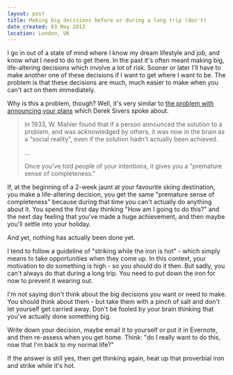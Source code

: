 ```yaml
---
layout: post
title: Making big decisions before or during a long trip (don't)
date_created: 03 May 2013
location: London, UK
---
```


I go in out of a state of mind where I know my dream lifestyle and job, and know what I need to do to get there. In the past it's often meant making big, life-altering decisions which involve a lot of risk. Sooner or later I'll have to make another one of these decisions if I want to get where I want to be. The problem is that these decisions are much, much easier to make when you can't act on them immediately.

Why is this a problem, though? Well, it's very similar to [the problem with announcing your plans](http://sivers.org/zipit) which Derek Sivers spoke about.

> In 1933, W. Mahler found that if a person announced the solution to a problem, and was acknowledged by others, it was now in the brain as a “social reality”, even if the solution hadn't actually been achieved.
> 
> …
> 
> Once you've told people of your intentions, it gives you a "premature sense of completeness."

If, at the beginning of a 2-week jaunt at your favourite skiing destination, you make a life-altering decision, you get the same "premature sense of completeness" because during that time you can't actually do anything about it. You spend the first day thinking "How am I going to do this?" and the next day feeling that you've made a huge achievement, and then maybe you'll settle into your holiday.

And yet, nothing has actually been done yet.

I tend to follow a guideline of "striking while the iron is hot" - which simply means to take opportunities when they come up. In this context, your motivation to do something is high - so you should do it then. But sadly, you can't always do that during a long trip. You need to put down the iron for now to prevent it wearing out.

I'm not saying don't think about the big decisions you want or need to make. You should think about them - but take them with a pinch of salt and don't let yourself get carried away. Don't be fooled by your brain thinking that you've actually done something big.

Write down your decision, maybe email it to yourself or put it in Evernote, and then re-assess when you get home. Think: "do I really want to do this, now that I'm back to my normal life?"

If the answer is still yes, then get thinking again, heat up that proverbial iron and strike while it's hot.